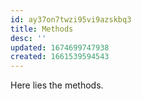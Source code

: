 ```yaml
---
id: ay37on7twzi95vi9azskbq3
title: Methods
desc: ''
updated: 1674699747938
created: 1661539594543
---
```

Here lies the methods.
